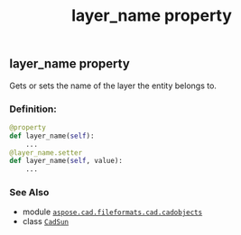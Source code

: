 ﻿---
title: layer_name property
second_title: Aspose.CAD for Python via .NET API References
description: 
type: docs
weight: 300
url: /python-net/aspose.cad.fileformats.cad.cadobjects/cadsun/layer_name/
is_root: false
---

## layer_name property


Gets or sets the name of the layer the entity belongs to.
### Definition:
```python
@property
def layer_name(self):
    ...
@layer_name.setter
def layer_name(self, value):
    ...
```

### See Also
* module [`aspose.cad.fileformats.cad.cadobjects`](../../)
* class [`CadSun`](/cad/python-net/aspose.cad.fileformats.cad.cadobjects/cadsun)

